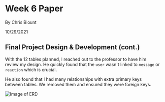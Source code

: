 # Week 6 Paper

By Chris Blount

10/29/2021

## Final Project Design & Development (cont.)

With the 12 tables planned, I reached out to the professor to have him review my design. He quickly found that the `user` wasn't linked to `message` or `reaction` which is crucial. 

He also found that I had many relationships with extra primary keys between tables. We removed them and ensured they were foreign keys.



![Image of ERD](https://bubbzdotdev.github.io/CIT-225-Papers/images/erd_image_v4.PNG)